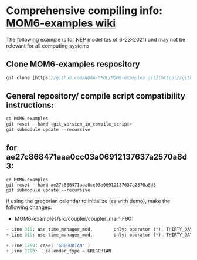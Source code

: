 # Comprehensive compiling info: [MOM6-examples wiki](https://github.com/NOAA-GFDL/MOM6-examples/wiki/Getting-started#compiling-the-models)

The following example is for NEP model (as of 6-23-2021) and may not be relevant for all computing systems

## Clone MOM6-examples respository

```rust
git clone [https://github.com/NOAA-GFDL/MOM6-examples.git](https://github.com/NOAA-GFDL/MOM6-examples.git)
```

## General repository/ compile script compatibility instructions:

```rust
cd MOM6-examples
git reset --hard <git_version_in_compile_script> 
git submodule update --recursive
```

## for ae27c868471aaa0cc03a06912137637a2570a8d3:
```
cd MOM6-examples
git reset --hard ae27c868471aaa0cc03a06912137637a2570a8d3
git submodule update --recursive
```
if using the gregorian calendar to initialize (as with demo), make the following changes:
	
- MOM6-examples/src/coupler/coupler_main.F90:
```python
- Line 319: use time_manager_mod,        only: operator (*), THIRTY_DAY_MONTHS, JULIAN
+ Line 319: use time_manager_mod,        only: operator (*), THIRTY_DAY_MONTHS, JULIAN, GREGORIAN

+ Line 1289: case( 'GREGORIAN' )
+ Line 1290:   calendar_type = GREGORIAN
```
